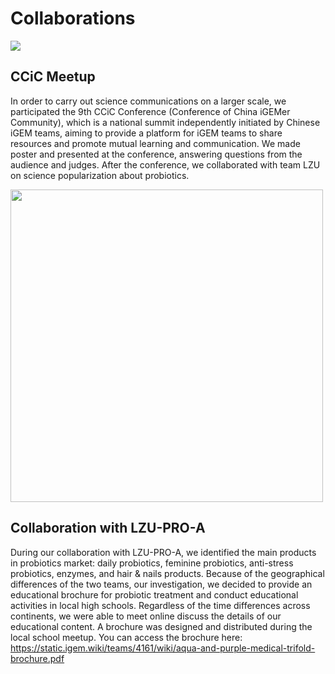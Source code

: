 <div class="h1-bg">
    <h1 class>Collaborations</h1>
    <img src="https://static.igem.wiki/teams/4161/wiki/colla-bg.jpeg" />
</div>

## CCiC Meetup

In order to carry out science communications on a larger scale, we participated
the 9th CCiC Conference (Conference of China iGEMer Community), which is a
national summit independently initiated by Chinese iGEM teams, aiming to
provide a platform for iGEM teams to share resources and promote mutual
learning and communication. We made poster and presented at the conference,
answering questions from the audience and judges. After the conference, we
collaborated with team LZU on science popularization about probiotics.

<img src="https://static.igem.wiki/teams/4161/wiki/ccic-meeting.png"
width="500"/>

## Collaboration with LZU-PRO-A

During our collaboration with LZU-PRO-A, we identified the main products in probiotics
market: daily probiotics, feminine probiotics,
anti-stress probiotics, enzymes, and hair & nails products. Because of the geographical
differences of the two teams, our investigation,
we decided to provide an educational brochure for probiotic treatment and conduct
educational activities in local high schools.
Regardless of the time differences across continents, we were able to meet online
discuss the details of our educational content.
A brochure was designed and distributed during the local school meetup.
You can access the brochure here:
<https://static.igem.wiki/teams/4161/wiki/aqua-and-purple-medical-trifold-brochure.pdf>
